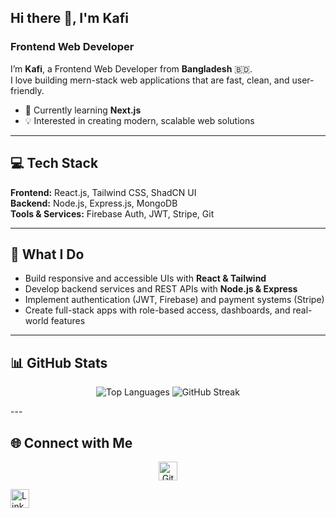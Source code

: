 ## Hi there 👋, I'm Kafi  
### Frontend Web Developer  

I’m **Kafi**, a Frontend Web Developer from **Bangladesh** 🇧🇩.  
I love building mern-stack web applications that are fast, clean, and user-friendly.  

- 🌱 Currently learning **Next.js**  
- 💡 Interested in creating modern, scalable web solutions  

---

## 💻 Tech Stack  

**Frontend:** React.js, Tailwind CSS, ShadCN UI  
**Backend:** Node.js, Express.js, MongoDB  
**Tools & Services:** Firebase Auth, JWT, Stripe, Git  

---

## 🚀 What I Do  

- Build responsive and accessible UIs with **React & Tailwind**  
- Develop backend services and REST APIs with **Node.js & Express**  
- Implement authentication (JWT, Firebase) and payment systems (Stripe)  
- Create full-stack apps with role-based access, dashboards, and real-world features  

---

## 📊 GitHub Stats  

<p align="center">
  <img src="https://github-readme-stats.vercel.app/api/top-langs/?username=0xkafi&layout=compact&theme=tokyonight" alt="Top Languages" />
  <img src="https://streak-stats.demolab.com?user=0xKafi&theme=tokyonight" alt="GitHub Streak" />
</p>
---

## 🌐 Connect with Me  

<p align="center">
  <a href="https://github.com/0xkafi"><img src="https://cdn.jsdelivr.net/npm/simple-icons@3.0.1/icons/github.svg" alt="GitHub" height="30"></a>
</p>
<a href="https://www.linkedin.com/in/abdullahilkafi/"><img src="https://cdn.jsdelivr.net/npm/simple-icons@3.0.1/icons/linkedin.svg" alt="LinkedIn" height="30"></a>
